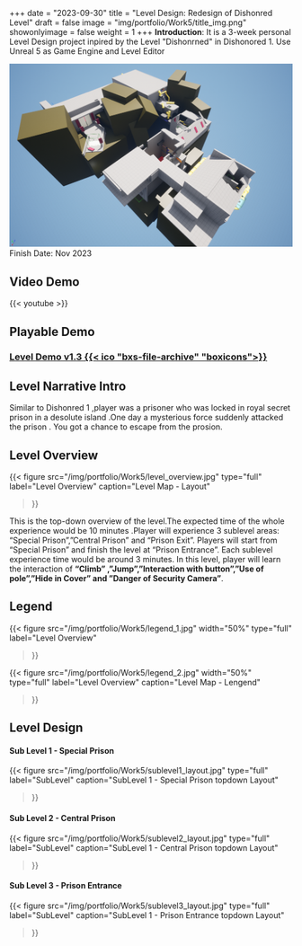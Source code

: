 +++
date = "2023-09-30"
title = "Level Design: Redesign of Dishonred Level"
draft = false
image = "img/portfolio/Work5/title_img.png"
showonlyimage = false
weight = 1
+++
**Introduction**: It is a 3-week personal Level Design project inpired by the Level "Dishonrned" in Dishonored 1. Use Unreal 5 as Game Engine and Level Editor




<!--more-->
![gamelogo][1]
Finish Date: Nov 2023
## Video Demo
{{< youtube >}}

## Playable Demo

### [Level Demo v1.3  {{< ico "bxs-file-archive" "boxicons">}}](https://drive.google.com/file/d/11jugzxy9sQlOLNlqdizve3TD8uA7szrY/view?usp=drive_link "Level Demo")

## Level Narrative Intro
Similar to Dishonred 1 ,player was a prisoner who was locked in royal secret prison in a desolute island .One day a mysterious force suddenly attacked the prison . You got a chance to escape from the prosion.

## Level Overview
{{< figure
  src="/img/portfolio/Work5/level_overview.jpg"
  type="full"
  label="Level Overview"
  caption="Level Map - Layout" 
  >}}

This is the top-down overview of the level.The expected time of the whole experience would be 10 minutes .Player will experience 3 sublevel areas: “Special Prison”,”Central Prison” and “Prison Exit”. Players will start from “Special Prison” and finish the level at “Prison Entrance”. Each sublevel experience time would be around 3 minutes. In this level, player will learn the interaction of **“Climb” ,”Jump”,”Interaction with button”,”Use of pole”,”Hide in Cover” and ”Danger of Security Camera”**. 

## Legend 
{{< figure
  src="/img/portfolio/Work5/legend_1.jpg"
  width="50%"
  type="full"
  label="Level Overview"
  >}}
  
{{< figure
  src="/img/portfolio/Work5/legend_2.jpg"
  width="50%"
  type="full"
  label="Level Overview"
  caption="Level Map - Lengend" 
  >}}
## Level Design

#### Sub Level 1 - Special Prison
{{< figure
  src="/img/portfolio/Work5/sublevel1_layout.jpg"
  type="full"
  label="SubLevel"
  caption="SubLevel 1 - Special Prison topdown Layout" 
  >}}
#### Sub Level 2 - Central Prison
{{< figure
  src="/img/portfolio/Work5/sublevel2_layout.jpg"
  type="full"
  label="SubLevel"
  caption="SubLevel 1 - Central Prison topdown Layout" 
  >}}
#### Sub Level 3 - Prison Entrance
{{< figure
  src="/img/portfolio/Work5/sublevel3_layout.jpg"
  type="full"
  label="SubLevel"
  caption="SubLevel 1 - Prison Entrance topdown Layout" 
  >}}





[1]:/img/portfolio/Work5/title_img.png